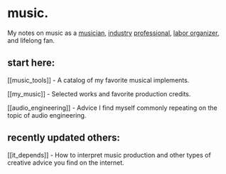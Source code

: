 # music.

My notes on music as a [musician](https://wiki.plungepool.dev/site/my_music.html), [industry](https://www.cyclopssound.com/credits) [professional](https://www.allmusic.com/artist/rob-duffy-mn0003636481), [labor organizer](https://www.unionofmusicians.org/), and lifelong fan.

## start here:

[[music_tools]] - A catalog of my favorite musical implements.

[[my_music]] - Selected works and favorite production credits.

[[audio_engineering]] - Advice I find myself commonly repeating on the topic of audio engineering.

## recently updated others:

[[it_depends]] - How to interpret music production and other types of creative advice you find on the internet.

